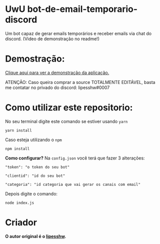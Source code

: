 # UwU bot-de-email-temporario-discord
Um bot capaz de gerar emails temporários e receber emails via chat do discord. (Video de demonstração no readme!)


# Demostração:

[Clique aqui para ver a demonstração da aplicação.](https://www.youtube.com/watch?v=3RvCnMjLgtM)


ATENÇÃO: Caso queira comprar a source TOTALMENTE EDITÁVEL, basta me contatar no privado do discord: lipesshw#0007



# Como utilizar este repositorio:

No seu terminal digite este comando se estiver usando `yarn`
```
yarn install
````

Caso esteja utilizando o `npm`
```
npm install
```

**Como configurar?**
Na `config.json` você terá que fazer 3 alterações:


    "token": "o token do seu bot"
    
    "clientid": "id do seu bot"
    
    "categoria": "id categoria que vai gerar os canais com email"
    


Depois digite o comando:
```
node index.js
```

# Criador 
**O autor original é o [lipesshw](https://github.com/lipesshw).**
